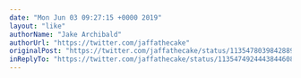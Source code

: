 ```yaml
---
date: "Mon Jun 03 09:27:15 +0000 2019"
layout: "like"
authorName: "Jake Archibald"
authorUrl: "https://twitter.com/jaffathecake"
originalPost: "https://twitter.com/jaffathecake/status/1135478039842889728"
inReplyTo: "https://twitter.com/jaffathecake/status/1135474924443844608"
---
```

